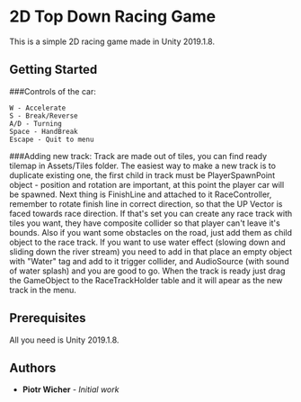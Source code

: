 # 2D Top Down Racing Game

This is a simple 2D racing game made in Unity 2019.1.8.

## Getting Started


###Controls of the car:
```
W - Accelerate
S - Break/Reverse
A/D - Turning
Space - HandBreak
Escape - Quit to menu
```
###Adding new track:
Track are made out of tiles, you can find ready tilemap in Assets/Tiles folder.
The easiest way to make a new track is to duplicate existing one, the first child in track must be PlayerSpawnPoint object - position and rotation are important, at this point the player car will be spawned.
Next thing is FinishLine and attached to it RaceController, remember to rotate finish line in correct direction, so that the UP Vector is faced towards race direction.
If that's set you can create any race track with tiles you want, they have composite collider so that player can't leave it's bounds.
Also if you want some obstacles on the road, just add them as child object to the race track.
If you want to use water effect (slowing down and sliding down the river stream) you need to add in that place an empty object with "Water" tag and add to it trigger collider, and AudioSource (with sound of water splash) and you are good to go.
When the track is ready just drag the GameObject to the RaceTrackHolder table and it will apear as the new track in the menu.

## Prerequisites

All you need is Unity 2019.1.8.

## Authors

* **Piotr Wicher** - *Initial work*
